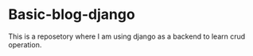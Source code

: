 # Basic-blog-django
This is a reposetory where I am using django as a backend to learn crud operation.
